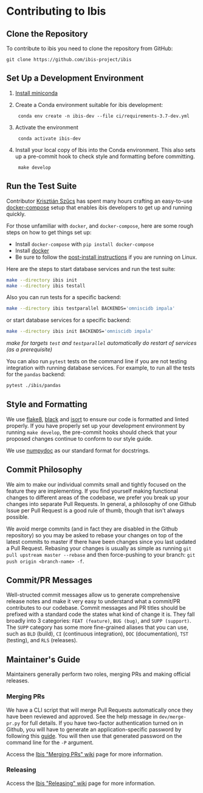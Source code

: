 # Contributing to Ibis


## Clone the Repository

To contribute to ibis you need to clone the repository from GitHub:

    git clone https://github.com/ibis-project/ibis


## Set Up a Development Environment

1. [Install miniconda](https://docs.conda.io/en/latest/miniconda.html)
2. Create a Conda environment suitable for ibis development:

        conda env create -n ibis-dev --file ci/requirements-3.7-dev.yml

3. Activate the environment

        conda activate ibis-dev

4. Install your local copy of Ibis into the Conda environment. This also
   sets up a pre-commit hook to check style and formatting before committing.

        make develop


## Run the Test Suite

Contributor [Krisztián Szűcs](https://github.com/kszucs) has spent many hours
crafting an easy-to-use [docker-compose](https://docs.docker.com/compose/)
setup that enables ibis developers to get up and running quickly.

For those unfamiliar with ``docker``, and ``docker-compose``, here are some
rough steps on how to get things set up:

- Install ``docker-compose`` with ``pip install docker-compose``
- Install [docker](https://docs.docker.com/install/)
- Be sure to follow the [post-install instructions](https://docs.docker.com/install/linux/linux-postinstall/) if you are running on Linux.

Here are the steps to start database services and run the test suite:

```sh
make --directory ibis init
make --directory ibis testall
```

Also you can run tests for a specific backend:

```sh
make --directory ibis testparallel BACKENDS='omniscidb impala'
```

or start database services for a specific backend:

```sh
make --directory ibis init BACKENDS='omniscidb impala'
```

*make for targets `test` and `testparallel` automatically do restart of services (as a prerequisite)*

You can also run ``pytest`` tests on the command line if you are not testing
integration with running database services. For example, to run all the tests
for the ``pandas`` backend:

```sh
pytest ./ibis/pandas
```


## Style and Formatting

We use [flake8](http://flake8.pycqa.org/en/latest/),
[black](https://github.com/psf/black) and
[isort](https://github.com/pre-commit/mirrors-isort) to ensure our code
is formatted and linted properly. If you have properly set up your development
environment by running ``make develop``, the pre-commit hooks should check
that your proposed changes continue to conform to our style guide.

We use [numpydoc](https://numpydoc.readthedocs.io/en/latest/format.html) as
our standard format for docstrings.


## Commit Philosophy

We aim to make our individual commits small and tightly focused on the feature
they are implementing. If you find yourself making functional changes to
different areas of the codebase, we prefer you break up your changes into
separate Pull Requests. In general, a philosophy of one Github Issue per
Pull Request is a good rule of thumb, though that isn't always possible.

We avoid merge commits (and in fact they are disabled in the Github repository)
so you may be asked to rebase your changes on top of the latest commits to
master if there have been changes since you last updated a Pull Request.
Rebasing your changes is usually as simple as running
``git pull upstream master --rebase`` and then force-pushing to your branch:
``git push origin <branch-name> -f``.


## Commit/PR Messages

Well-structed commit messages allow us to generate comprehensive release notes
and make it very easy to understand what a commit/PR contributes to our
codebase. Commit messages and PR titles should be prefixed with a standard
code the states what kind of change it is. They fall broadly into 3 categories:
``FEAT (feature)``, ``BUG (bug)``, and ``SUPP (support)``. The ``SUPP``
category has some more fine-grained aliases that you can use, such as ``BLD``
(build), ``CI`` (continuous integration), ``DOC`` (documentation), ``TST``
(testing), and ``RLS`` (releases).


## Maintainer's Guide

Maintainers generally perform two roles, merging PRs and making official
releases.


### Merging PRs

We have a CLI script that will merge Pull Requests automatically once they have
been reviewed and approved. See the help message in ``dev/merge-pr.py`` for
full details. If you have two-factor authentication turned on in Github, you
will have to generate an application-specific password by following this
[guide](https://help.github.com/en/articles/creating-a-personal-access-token-for-the-command-line).
You will then use that generated password on the command line for the ``-P``
argument.

Access the [Ibis "Merging PRs" wiki](https://github.com/ibis-project/ibis/wiki/Merging-PRs) page
for more information.


### Releasing

Access the [Ibis "Releasing" wiki](https://github.com/ibis-project/ibis/wiki/Releasing-Ibis) page
for more information.
